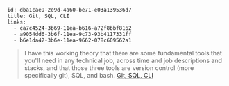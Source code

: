 ```
id: dba1cae9-2e9d-4a60-be71-e03a139536d7
title: Git, SQL, CLI
links:
  - ca7c4524-3b69-11ea-b616-a72f8bbf8162
  - a9054dd6-3b6f-11ea-9c73-93b4117331ff
  - b6e1da42-3b6e-11ea-9662-078c609562a1
```

> I have this working theory that there are some fundamental tools that you'll need in any technical job, across time and job descriptions and stacks, and that those three tools are version control (more specifically git), SQL, and bash.
> [Git, SQL, CLI][1]

[1]: https://vickiboykis.com/2022/01/09/git-sql-cli/
